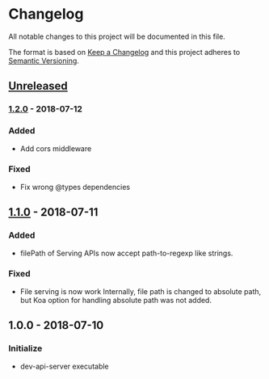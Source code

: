 # Changelog
All notable changes to this project will be documented in this file.

The format is based on [Keep a Changelog](http://keepachangelog.com/en/1.0.0/)
and this project adheres to [Semantic Versioning](http://semver.org/spec/v2.0.0.html).

## [Unreleased]

### [1.2.0] - 2018-07-12

### Added
- Add cors middleware

### Fixed
- Fix wrong @types dependencies

## [1.1.0] - 2018-07-11

### Added
- filePath of Serving APIs now accept path-to-regexp like strings.

### Fixed
- File serving is now work
  Internally, file path is changed to absolute path, but Koa option for handling absolute path was not added.

## 1.0.0 - 2018-07-10

### Initialize
- dev-api-server executable

[Unreleased]: https://github.com/Ailrun/dev-api-server/compare/v1.2.0...HEAD
[1.2.0]: https://github.com/Ailrun/dev-api-server/compare/v1.1.0...v1.2.0
[1.1.0]: https://github.com/Ailrun/dev-api-server/compare/v1.0.0...v1.1.0
